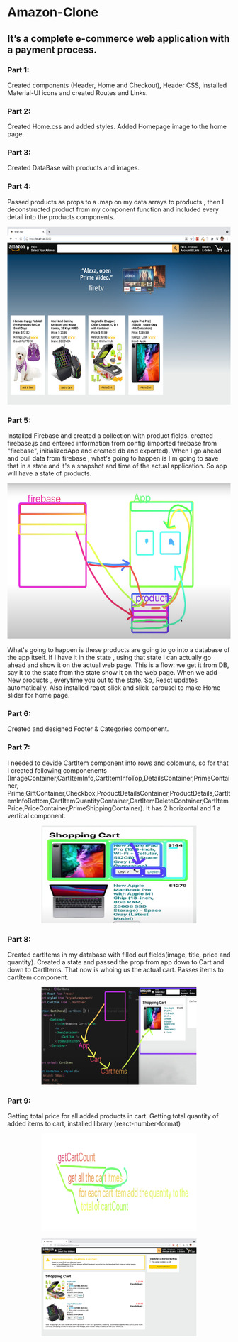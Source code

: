 # Amazon-Clone

## It’s a complete e-commerce web application with a payment process.

### Part 1: 
Created components (Header, Home and Checkout), Header CSS, installed Material-UI icons and created Routes and Links.

### Part 2: 
Created Home.css and added styles. Added Homepage image to the home page.

### Part 3:
Created DataBase with products and images.

### Part 4:
Passed products as props to a .map on my data arrays to products , then I deconstructed product from my component function and included every detail into the products components.

<p align="center">
  <img width="700" height="400" src="https://github.com/anastasiiasok/Amazon-Clone/blob/main/my-app/public/read.me.png">
</p>

### Part 5: 
Installed Firebase and created a collection with product fields. 
created firebase.js and entered information from config (imported firebase from "firebase", initializedApp and created db and exported).
When I go ahead and pull data from firebase , what's going to happen is I'm going to save that in a state and it's a snapshot and time of the actual application. So app will have a state of products.
<p align="center">
  <img width="700" height="350" src="https://github.com/anastasiiasok/Amazon-Clone/blob/main/my-app/public/screen.png">
</p>
What's going to happen is these products are going to go into a database of the app itself.
If I have it in the state , using that state I can actually go ahead and show it on the actual web page.
This is a flow: we get it from DB, say it to the state from the state show it on the web page. When we add New products , everytime you out to the state. So, React updates automatically. Also installed react-slick and slick-carousel to make Home slider for home page.


### Part 6: 
Created and designed Footer & Categories component.

### Part 7: 
I needed to devide CartItem component into rows and colomuns, so for that I created following componenents (ImageContainer,CartItemInfo,CartItemInfoTop,DetailsContainer,PrimeContainer, Prime,GiftContainer,Checkbox,ProductDetailsContainer,ProductDetails,CartItemInfoBottom,CartItemQuantityContainer,CartItemDeleteContainer,CartItemPrice,PriceContainer,PrimeShippingContainer).
It has 2 horizontal and 1 a vertical component.

<p align="center">
  <img width="350" height="220" src="https://github.com/anastasiiasok/Amazon-Clone/blob/main/my-app/public/part6.png">
</p>


### Part 8: 
Created cartItems in my database with filled out fields(image, title, price and quantity).
Created a state and passed the prop from app down to Cart and down to CartItems. That now is whoing us the actual cart. Passes items to cartItem component.

<p align="center">
  <img width="350" height="220" src="https://github.com/anastasiiasok/Amazon-Clone/blob/main/my-app/public/screen7.png">
</p>

### Part 9:

Getting total price for all added products in cart.
Getting total quantity of added items to cart, installed library (react-number-format)

<p align="center">
  <img width="350" height="220" src="https://github.com/anastasiiasok/Amazon-Clone/blob/main/my-app/public/part9.png">
</p><p align="center">
  <img width="350" height="220" src="https://github.com/anastasiiasok/Amazon-Clone/blob/main/my-app/public/part9cart.png">
</p>



